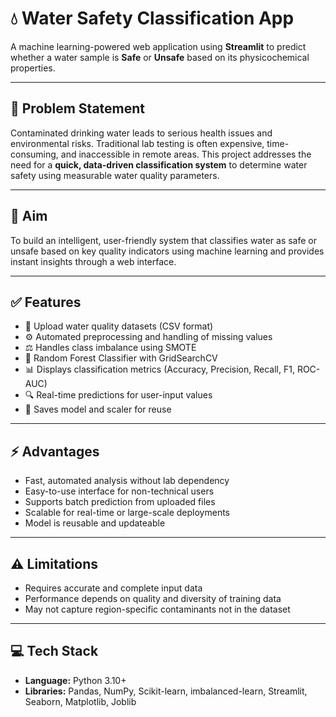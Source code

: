 # 💧 Water Safety Classification App

A machine learning-powered web application using **Streamlit** to predict whether a water sample is **Safe** or **Unsafe** based on its physicochemical properties.

---

## 🧩 Problem Statement

Contaminated drinking water leads to serious health issues and environmental risks. Traditional lab testing is often expensive, time-consuming, and inaccessible in remote areas. This project addresses the need for a **quick, data-driven classification system** to determine water safety using measurable water quality parameters.

---

## 🎯 Aim

To build an intelligent, user-friendly system that classifies water as safe or unsafe based on key quality indicators using machine learning and provides instant insights through a web interface.

---

## ✅ Features

- 📁 Upload water quality datasets (CSV format)
- ⚙️ Automated preprocessing and handling of missing values
- ⚖️ Handles class imbalance using SMOTE
- 🌲 Random Forest Classifier with GridSearchCV
- 📊 Displays classification metrics (Accuracy, Precision, Recall, F1, ROC-AUC)
- 🔍 Real-time predictions for user-input values
- 💾 Saves model and scaler for reuse

---

## ⚡ Advantages

- Fast, automated analysis without lab dependency
- Easy-to-use interface for non-technical users
- Supports batch prediction from uploaded files
- Scalable for real-time or large-scale deployments
- Model is reusable and updateable

---

## ⚠️ Limitations

- Requires accurate and complete input data
- Performance depends on quality and diversity of training data
- May not capture region-specific contaminants not in the dataset

---

## 💻 Tech Stack

- **Language:** Python 3.10+
- **Libraries:** Pandas, NumPy, Scikit-learn, imbalanced-learn, Streamlit, Seaborn, Matplotlib, Joblib


